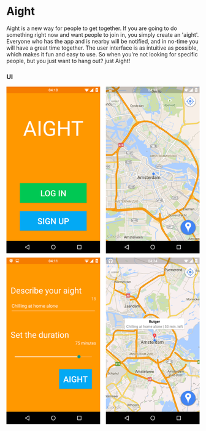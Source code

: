 # Aight
Aight is a new way for people to get together. If you are going to do something right now and want people to join in, you simply create an 'aight'.
Everyone who has the app and is nearby will be notified, and in no-time you will have a great time together.
The user interface is as intuitive as possible, which makes it fun and easy to use.
So when you're not looking for specific people, but you just want to hang out? just Aight!

### UI
![](docs/screenshots.png)
